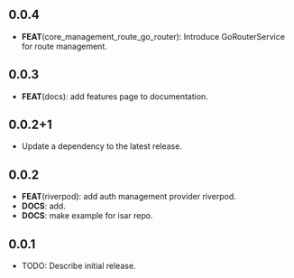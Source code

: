 ## 0.0.4

 - **FEAT**(core_management_route_go_router): Introduce GoRouterService for route management.

## 0.0.3

 - **FEAT**(docs): add features page to documentation.

## 0.0.2+1

 - Update a dependency to the latest release.

## 0.0.2

 - **FEAT**(riverpod): add auth management provider riverpod.
 - **DOCS**: add.
 - **DOCS**: make example for isar repo.

## 0.0.1

* TODO: Describe initial release.

